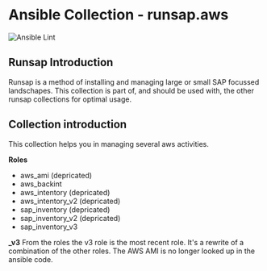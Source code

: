 Ansible Collection - runsap.aws
===============================

![Ansible Lint](https://github.com/runsap/runsap.aws/actions/workflows/lint.yml/badge.svg)

Runsap Introduction
-------------------
Runsap is a method of installing and managing large or small SAP focussed landschapes. This collection is part of, and should be used with, the other runsap collections for optimal usage.

Collection introduction
-------------------------
This collection helps you in managing several aws activities.

**Roles**

- aws_ami (depricated)
- aws_backint
- aws_intentory (depricated)
- aws_intentory_v2 (depricated)
- sap_inventory (depricated)
- sap_inventory_v2 (depricated)
- sap_inventory_v3

**_v3**
From the roles the v3 role is the most recent role. It's a rewrite of a combination of the other roles. The AWS AMI is no longer looked up in the ansible code.
